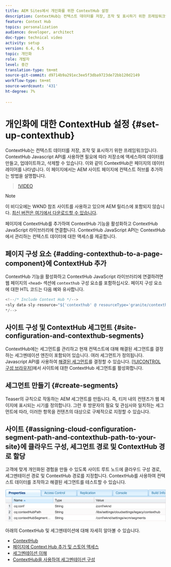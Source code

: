 ```yaml
---
title: AEM Sites에서 개인화를 위한 ContextHub 설정
description: ContextHub는 컨텍스트 데이터를 저장, 조작 및 표시하기 위한 프레임워크입니다. ContextHub Javascript API를 사용하면 필요에 따라 저장소에 액세스하여 데이터를 만들고, 업데이트하고, 삭제할 수 있습니다. 이와 같이 ContextHub은 페이지의 데이터 레이어를 나타냅니다. 이 페이지에서는 AEM 사이트 페이지에 컨텍스트 허브를 추가하는 방법을 설명합니다.
feature: Context Hub
topics: personalization
audience: developer, architect
doc-type: technical video
activity: setup
version: 6.4, 6.5
topic: 개인화
role: 개발자
level: 중간
translation-type: tm+mt
source-git-commit: d9714b9a291ec3ee5f3dba9723de72bb120d2149
workflow-type: tm+mt
source-wordcount: '431'
ht-degree: 7%

---
```



# 개인화에 대한 ContextHub 설정 {#set-up-contexthub}

ContextHub는 컨텍스트 데이터를 저장, 조작 및 표시하기 위한 프레임워크입니다. ContextHub Javascript API를 사용하면 필요에 따라 저장소에 액세스하여 데이터를 만들고, 업데이트하고, 삭제할 수 있습니다. 이와 같이 ContextHub은 페이지의 데이터 레이어를 나타냅니다. 이 페이지에서는 AEM 사이트 페이지에 컨텍스트 허브를 추가하는 방법을 설명합니다.

>[!VIDEO](https://video.tv.adobe.com/v/23765/?quality=9&learn=on)

>[!NOTE]
>
>이 비디오에는 WKND 참조 사이트를 사용하고 있으며 AEM 릴리스에 포함되지 않습니다. [최신 버전은 여기에서 다운로드할 수 있습니다](https://github.com/adobe/aem-guides-wknd/releases).

페이지에 ContextHub를 추가하여 ContextHub 기능을 활성화하고 ContextHub JavaScript 라이브러리에 연결합니다. ContextHub JavaScript API는 ContextHub에서 관리하는 컨텍스트 데이터에 대한 액세스를 제공합니다.

## 페이지 구성 요소 {#adding-contexthub-to-a-page-component}에 ContextHub 추가

ContextHub 기능을 활성화하고 ContextHub JavaScript 라이브러리에 연결하려면 웹 페이지의 `<head>` 섹션에 `contexthub` 구성 요소를 포함하십시오. 페이지 구성 요소에 대한 HTL 코드는 다음 예와 유사합니다.

```java
<!--/* Include Context Hub */-->
<sly data-sly-resource="${'contexthub' @ resourceType='granite/contexthub/components/contexthub'}"/>
*/-->
```

## 사이트 구성 및 ContextHub 세그먼트 {#site-configuration-and-contexthub-segments}

ContextHub에는 세그먼트를 관리하고 현재 컨텍스트에 대해 해결된 세그먼트를 결정하는 세그멘테이션 엔진이 포함되어 있습니다. 여러 세그먼트가 정의됩니다. Javascript API를 사용하여 [해결된 세그먼트](https://helpx.adobe.com/experience-manager/6-5/sites/developing/using/ch-adding.html#DeterminingResolvedContextHubSegments)를 결정할 수 있습니다. [[!UICONTROL 구성 브라우저]](https://docs.adobe.com/content/help/en/experience-manager-cloud-service/implementing/developing/configurations.html)에서 사이트에 대한 ContextHub 세그먼트를 활성화합니다.

## 세그먼트 만들기 {#create-segments}

Teaser의 규칙으로 작동하는 AEM 세그먼트를 만듭니다. 즉, 티저 내의 컨텐츠가 웹 페이지에 표시되는 시기를 정의합니다. 그런 후 방문자의 필요 및 관심사와 일치하는 세그먼트에 따라, 이러한 항목을 컨텐츠의 대상으로 구체적으로 지정할 수 있습니다.

## 사이트 {#assigning-cloud-configuration-segment-path-and-contexthub-path-to-your-site}에 클라우드 구성, 세그먼트 경로 및 ContextHub 경로 할당

고객에 맞게 개인화된 경험을 만들 수 있도록 사이트 루트 노드에 클라우드 구성 경로, 세그멘테이션 경로 및 ContextHub 경로를 지정합니다. ContextHub를 사용하여 컨텍스트 데이터를 조작하고 해결된 세그먼트를 테스트할 수 있습니다.

![CRXDE Lite](assets/crx-de-properties.png)

아래의 ContextHub 및 세그멘테이션에 대해 자세히 알아볼 수 있습니다.

* [ContextHub](https://helpx.adobe.com/experience-manager/6-5/sites/developing/using/contexthub.html)
* [페이지에 Context Hub 추가 및 스토어 액세스](https://helpx.adobe.com/experience-manager/6-5/sites/developing/using/ch-adding.html)
* [세그멘테이션 이해](https://helpx.adobe.com/experience-manager/6-5/sites/classic-ui-authoring/using/classic-personalization-campaigns-segmentation.html)
* [ContextHub을 사용하여 세그멘테이션 구성](https://helpx.adobe.com/experience-manager/6-5/sites/administering/using/segmentation.html)
